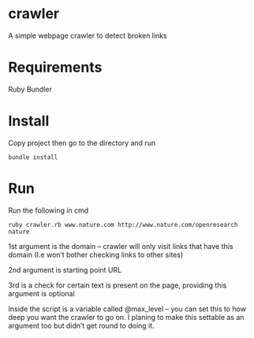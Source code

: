 # crawler
A simple webpage crawler to detect broken links

# Requirements
Ruby
Bundler

# Install
Copy project then go to the directory and run

    bundle install

# Run
Run the following in cmd

    ruby crawler.rb www.nature.com http://www.nature.com/openresearch nature
    
1st argument is the domain – crawler will only visit links that have this domain (I.e won’t bother checking links to other sites)

2nd argument is starting point URL

3rd is a check for certain text is present on the page, providing this argument is optional

Inside the script is a variable called @max_level – you can set this to how deep you want the crawler to go on. I planing to make this settable as an argument too but didn’t get round to doing it.
